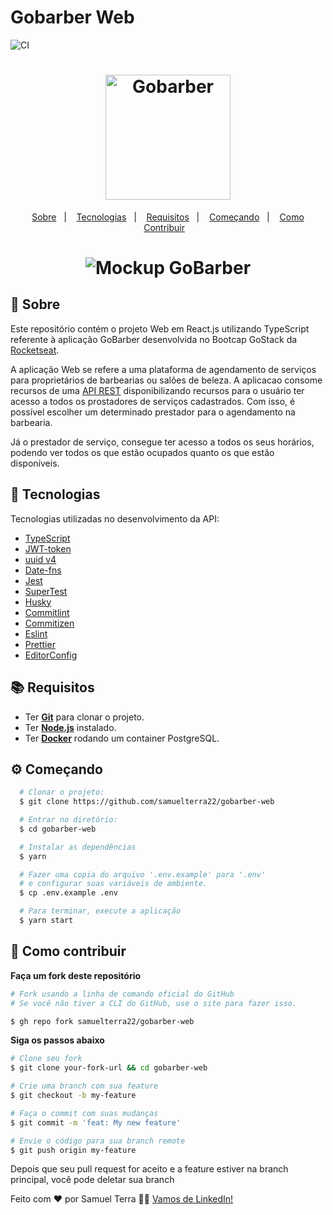 # Gobarber Web

![CI](https://github.com/samuelterra22/gobarber-web/workflows/CI/badge.svg)

<h1 align="center">
  <img alt="Gobarber" src="https://res.cloudinary.com/eliasgcf/image/upload/v1588625369/GoBarber/logo_iw1v9f.svg" width="200px">
</h1>

<p align="center">
  <a href="#page_with_curl-sobre">Sobre</a>&nbsp;&nbsp;&nbsp;|&nbsp;&nbsp;&nbsp;
  <a href="#-tecnologias">Tecnologias</a>&nbsp;&nbsp;&nbsp;|&nbsp;&nbsp;&nbsp;
  <a href="#books-requisitos">Requisitos</a>&nbsp;&nbsp;&nbsp;|&nbsp;&nbsp;&nbsp;
  <a href="#gear-começando">Começando</a>&nbsp;&nbsp;&nbsp;|&nbsp;&nbsp;&nbsp;
  <a href="#-como-contribuir">Como Contribuir</a>&nbsp;&nbsp;&nbsp;
</p>

<h1 align="center">
  <img alt="Mockup GoBarber" src="https://res.cloudinary.com/samuelterra22/image/upload/v1613479461/mockup_gobarber.png">
</h1>

## :page_with_curl: Sobre
Este repositório contém o projeto Web em React.js utilizando TypeScript referente à aplicação GoBarber desenvolvida no Bootcap GoStack da [Rocketseat](https://rocketseat.com.br/).

A aplicação Web se refere a uma plataforma de agendamento de serviços para proprietários de barbearias ou salões de beleza.
A aplicacao consome recursos de uma [API REST](https://github.com/samuelterra22/gobarber-api) disponibilizando recursos para o usuário ter acesso a todos os prostadores de serviços cadastrados.
Com isso, é possível escolher um determinado prestador para o agendamento na barbearia.

Já o prestador de serviço, consegue ter acesso a todos os seus horários, podendo ver todos os que estão ocupados quanto os que estão disponíveis.

## 🚀 Tecnologias

Tecnologias utilizadas no desenvolvimento da API:

- [TypeScript](https://www.typescriptlang.org/)
- [JWT-token](https://jwt.io/)
- [uuid v4](https://github.com/thenativeweb/uuidv4/)
- [Date-fns](https://date-fns.org/)
- [Jest](https://jestjs.io/)
- [SuperTest](https://github.com/visionmedia/supertest)
- [Husky](https://github.com/typicode/husky)
- [Commitlint](https://github.com/conventional-changelog/commitlint)
- [Commitizen](https://github.com/commitizen/cz-cli)
- [Eslint](https://eslint.org/)
- [Prettier](https://prettier.io/)
- [EditorConfig](https://editorconfig.org/)


## :books: Requisitos
- Ter [**Git**](https://git-scm.com/) para clonar o projeto.
- Ter [**Node.js**](https://nodejs.org/en/) instalado.
- Ter [**Docker**](https://www.docker.com/) rodando um container PostgreSQL.

## :gear: Começando
``` bash
  # Clonar o projeto:
  $ git clone https://github.com/samuelterra22/gobarber-web

  # Entrar no diretório:
  $ cd gobarber-web

  # Instalar as dependências
  $ yarn

  # Fazer uma copia do arquivo '.env.example' para '.env'
  # e configurar suas variáveis de ambiente.
  $ cp .env.example .env

  # Para terminar, execute a aplicação
  $ yarn start
```

## 🤔 Como contribuir

**Faça um fork deste repositório**

```bash
# Fork usando a linha de comando oficial do GitHub
# Se você não tiver a CLI do GitHub, use o site para fazer isso.

$ gh repo fork samuelterra22/gobarber-web
```

**Siga os passos abaixo**

```bash
# Clone seu fork
$ git clone your-fork-url && cd gobarber-web

# Crie uma branch com sua feature
$ git checkout -b my-feature

# Faça o commit com suas mudanças
$ git commit -m 'feat: My new feature'

# Envie o código para sua branch remote
$ git push origin my-feature
```

Depois que seu pull request for aceito e a feature estiver na branch principal, você pode deletar sua branch

Feito com ❤️ por Samuel Terra 👋🏻 [Vamos de LinkedIn!](https://www.linkedin.com/in/samuelterra22/)

